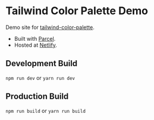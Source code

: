 # Tailwind Color Palette Demo

Demo site for [tailwind-color-palette](https://github.com/stevepolitodesign/tailwind-color-palette).

- Built with [Parcel](https://parceljs.org/).
- Hosted at [Netlify](https://www.netlify.com/).

## Development Build

`npm run dev` or `yarn run dev`

## Production Build

`npm run build` or `yarn run build`
